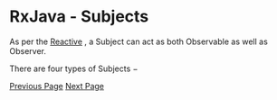 # RxJava - Subjects
As per the [Reactive](http://reactivex.io/documentation/subject.html) , a Subject can act as both Observable as well as Observer.

There are four types of Subjects −


[Previous Page](../rxjava/rxjava_connectable_operators.md) [Next Page](../rxjava/rxjava_publishsubject.md) 
